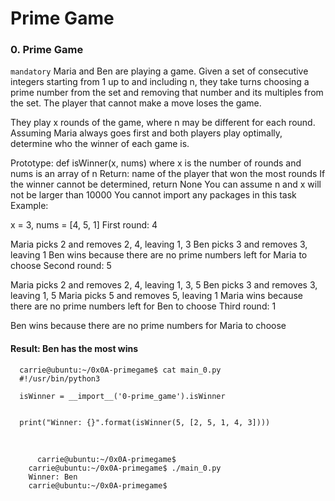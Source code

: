 # Prime Game

### 0. Prime Game
`mandatory`
Maria and Ben are playing a game. Given a set of consecutive integers starting from 1 up to and including n, they take turns choosing a prime number from the set and removing that number and its multiples from the set. The player that cannot make a move loses the game.

They play x rounds of the game, where n may be different for each round. Assuming Maria always goes first and both players play optimally, determine who the winner of each game is.

Prototype: def isWinner(x, nums)
where x is the number of rounds and nums is an array of n
Return: name of the player that won the most rounds
If the winner cannot be determined, return None
You can assume n and x will not be larger than 10000
You cannot import any packages in this task
Example:

x = 3, nums = [4, 5, 1]
First round: 4

Maria picks 2 and removes 2, 4, leaving 1, 3
Ben picks 3 and removes 3, leaving 1
Ben wins because there are no prime numbers left for Maria to choose
Second round: 5

Maria picks 2 and removes 2, 4, leaving 1, 3, 5
Ben picks 3 and removes 3, leaving 1, 5
Maria picks 5 and removes 5, leaving 1
Maria wins because there are no prime numbers left for Ben to choose
Third round: 1

Ben wins because there are no prime numbers for Maria to choose
#### Result: Ben has the most wins

      carrie@ubuntu:~/0x0A-primegame$ cat main_0.py
      #!/usr/bin/python3
      
      isWinner = __import__('0-prime_game').isWinner
      
      
      print("Winner: {}".format(isWinner(5, [2, 5, 1, 4, 3])))
  <br>
  
          carrie@ubuntu:~/0x0A-primegame$
        carrie@ubuntu:~/0x0A-primegame$ ./main_0.py
        Winner: Ben
        carrie@ubuntu:~/0x0A-primegame$

